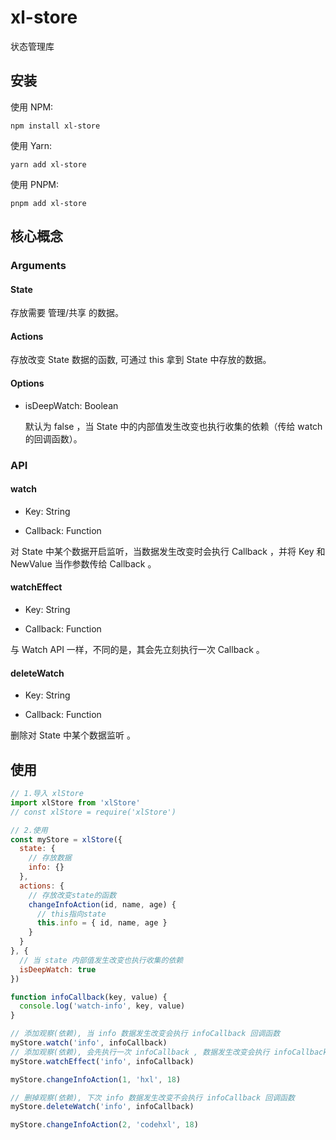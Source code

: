 # xl-store

状态管理库

## 安装

使用 NPM:

```shell
npm install xl-store
```

使用 Yarn:

```shell
yarn add xl-store
```

使用 PNPM:

```shell
pnpm add xl-store
```

## 核心概念

### Arguments

#### State

存放需要 管理/共享 的数据。

#### Actions

存放改变 State 数据的函数, 可通过 this 拿到 State 中存放的数据。

#### Options

- isDeepWatch: Boolean

  默认为 false ，当 State 中的内部值发生改变也执行收集的依赖（传给 watch 的回调函数）。

### API

#### watch

- Key: String

- Callback: Function

对 State 中某个数据开启监听，当数据发生改变时会执行 Callback ，并将 Key 和 NewValue 当作参数传给 Callback 。

#### watchEffect

- Key: String

- Callback: Function

与 Watch API 一样，不同的是，其会先立刻执行一次 Callback 。

#### deleteWatch

- Key: String

- Callback: Function

删除对 State 中某个数据监听 。

## 使用

```JavaScript
// 1.导入 xlStore
import xlStore from 'xlStore'
// const xlStore = require('xlStore')

// 2.使用
const myStore = xlStore({
  state: {
    // 存放数据
    info: {}
  },
  actions: {
    // 存放改变state的函数
    changeInfoAction(id, name, age) {
      // this指向state
      this.info = { id, name, age }
    }
  }
}, {
  // 当 state 内部值发生改变也执行收集的依赖
  isDeepWatch: true
})

function infoCallback(key, value) {
  console.log('watch-info', key, value)
}

// 添加观察(依赖), 当 info 数据发生改变会执行 infoCallback 回调函数
myStore.watch('info', infoCallback)
// 添加观察(依赖), 会先执行一次 infoCallback , 数据发生改变会执行 infoCallback 回调函数
myStore.watchEffect('info', infoCallback)

myStore.changeInfoAction(1, 'hxl', 18)

// 删掉观察(依赖), 下次 info 数据发生改变不会执行 infoCallback 回调函数
myStore.deleteWatch('info', infoCallback)

myStore.changeInfoAction(2, 'codehxl', 18)
```
